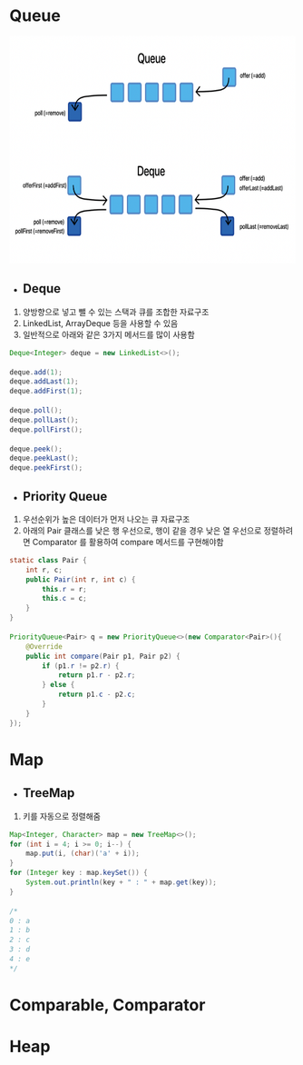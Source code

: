 # Queue
<img src="./img/deque.png" width="650px" height="400px"/><br/>
- ## __Deque__
1. 양방향으로 넣고 뺄 수 있는 스택과 큐를 조합한 자료구조
2. LinkedList, ArrayDeque 등을 사용할 수 있음
3. 일반적으로 아래와 같은 3가지 메서드를 많이 사용함
~~~java
Deque<Integer> deque = new LinkedList<>();

deque.add(1);
deque.addLast(1);
deque.addFirst(1);

deque.poll();
deque.pollLast();
deque.pollFirst();

deque.peek();
deque.peekLast();
deque.peekFirst();
~~~

- ## __Priority Queue__
1. 우선순위가 높은 데이터가 먼저 나오는 큐 자료구조
2. 아래의 Pair 클래스를 낮은 행 우선으로, 행이 같을 경우 낮은 열 우선으로 정렬하려면 Comparator 를 활용하여 compare 메서드를 구현해야함
~~~java
static class Pair {
    int r, c;
    public Pair(int r, int c) {
        this.r = r;
        this.c = c;
    }
}

PriorityQueue<Pair> q = new PriorityQueue<>(new Comparator<Pair>(){
    @Override
    public int compare(Pair p1, Pair p2) {
        if (p1.r != p2.r) {
            return p1.r - p2.r;
        } else {
            return p1.c - p2.c;
        }
    }
});
~~~

# Map
- ## TreeMap
1. 키를 자동으로 정렬해줌
~~~java
Map<Integer, Character> map = new TreeMap<>();
for (int i = 4; i >= 0; i--) {
    map.put(i, (char)('a' + i));
}
for (Integer key : map.keySet()) {
    System.out.println(key + " : " + map.get(key));
}

/*
0 : a
1 : b
2 : c
3 : d
4 : e
*/
~~~

# Comparable, Comparator

# Heap
